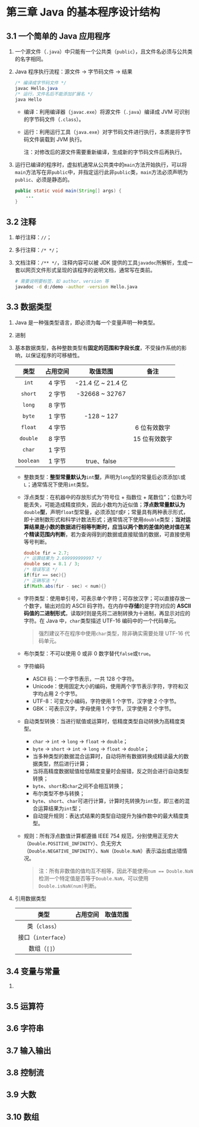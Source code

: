 # 第三章 Java 的基本程序设计结构

## 3.1 一个简单的 Java 应用程序

1. 一个源文件（`.java`）中只能有一个公共类（`public`），且文件名必须与公共类的名字相同。

2. Java 程序执行流程：源文件 →  字节码文件  → 结果

   ```java
   /* 编译成字节码文件 */
   javac Hello.java
   /* 运行，文件名后不能添加扩展名 */
   java Hello
   ```

   - 编译：利用编译器（`javac.exe`）将源文件（`.java`）编译成 JVM 可识别的字节码文件（`.class`）。

   - 运行：利用运行工具（`java.exe`）对字节码文件进行执行，本质是将字节码文件装载到 JVM 执行。

     注：对修改后的源文件需要重新编译，生成新的字节码文件后再执行。

3. 运行已编译的程序时，虚拟机通常从公共类中的`main`方法开始执行，可以将`main`方法写在非`public`中，并指定运行此非`public`类，`main`方法必须声明为`public`、必须是静态的。

   ```java
   public static void main(String[] args) {
       ...
   }
   ```

## 3.2 注释

1. 单行注释：`//`；

2. 多行注释：`/* */`；

3. 文档注释：`/** */`，注释内容可以被 JDK 提供的工具`javadoc`所解析，生成一套以网页文件形式呈现的该程序的说明文档，通常写在类前。

   ```bash
   # 需要说明要标签，如 author、version 等
   javadoc -d d:/demo -author -version Hello.java
   ```

## 3.3 数据类型

1. Java 是一种强类型语言，即必须为每一个变量声明一种类型。

2. 进制

3. 基本数据类型，各种整数类型有**固定的范围和字段长度**，不受操作系统的影响，以保证程序的可移植性。

   |   类型    | 占用空间 |      取值范围      |     备注      |
   | :-------: | :------: | :----------------: | :-----------: |
   |   `int`   |  4 字节  | -21.4 亿 ~ 21.4 亿 |               |
   |  `short`  |  2 字节  |   -32668 ~ 32767   |               |
   |  `long`   |  8 字节  |                    |               |
   |  `byte`   |  1 字节  |     -128 ~ 127     |               |
   |  `float`  |  4 字节  |                    | 6 位有效数字  |
   | `double`  |  8 字节  |                    | 15 位有效数字 |
   |  `char`   |  1 字节  |                    |               |
   | `boolean` |  1 字节  |    true、false     |               |

   - 整数类型：**整型常量默认为**`int`**型**，声明为`long`型的常量后必须添加`l`或`L`；通常情况下使用`int`类型。

   - 浮点类型：在机器中的存放形式为“符号位 + 指数位 + 尾数位”；位数为可能丢失，可能造成精度损失，因此小数均为近似值；**浮点数常量默认为**`double`**型**，声明`float`型常量，必须添加`f`或`F`；常量具有两种表示形式，即十进制数形式和科学计数法形式；通常情况下使用`double`类型；**当对运算结果是小数的数据进行相等判断时，应当以两个数的差值的绝对值在某个精读范围内判断**，若为查询得到的数据或直接赋值的数据，可直接使用等号判断。

     ```java
     double fir = 2.7;
     /* 运算结果为 2.699999999997 */
     double sec = 8.1 / 3;
     /* 错误写法 */
     if(fir == sec){}
     /* 正确写法 */
     if(Math.abs(fir - sec) < num){}
     ```
     
   - 字符类型：使用单引号，可表示单个字符；可存放汉字；可以直接存放一个数字，输出对应的 ASCII 码字符。在内存中**存储**的是字符对应的 **ASCII 码值的二进制形式**，读取时则是先将二进制转换为十进制，再显示对应的字符。在 Java 中，`char`类型描述 UTF-16 编码中的一个代码单元。

     > 强烈建议不在程序中使用`char`类型，除非确实需要处理 UTF-16 代码单元。

   - 布尔类型：不可以使用 0 或非 0 数字替代`false`或`true`。

   - 字符编码

     - ASCII 码：一个字节表示，一共 128 个字符。
     - Unicode：使用固定大小的编码，使用两个字节表示字符，字符和汉字均占用 2 个字节。
     - UTF-8：可变大小编码，字符使用 1 个字节，汉字使 2 个字节。
     - GBK：可表示汉字，字母使用 1 个字节，汉字使用 2 个字节。

   - 自动类型转换：当进行赋值或运算时，低精度类型自动转换为高精度类型。

     - `char` → `int` → `long` → `float` → `double`；
     - `byte` → `short` → `int` → `long` → `float` → `double`；
     - 当多种类型的数据混合运算时，自动将所有数据转换成精读最大的数据类型，然后进行计算；
     - 当将高精度数据赋值给低精度变量时会报错，反之则会进行自动类型转换；
     - `byte`、`short`和`char`之间不会相互转换；
     - 布尔类型不参与转换；
     - `byte`、`short`、`char`可进行计算，计算时先转换为`int`型，即三者的混合运算结果为`int`型；
     - 自动提升规则：表达式结果的类型自动提升为操作数中的最大精度类型。

   - 规则：所有浮点数值计算都遵循 IEEE 754 规范，分别使用正无穷大（`Double.POSITIVE_INFINITY`）、负无穷大（`Double.NEGATIVE_INFINITY`）、`NaN`（`Double.NaN`）表示溢出或出错情况。

     > 注：所有非数值的值均互不相等，因此不能使用`num == Double.NaN`检测一个特定值是否等于`Double.NaN`，可以使用`Double.isNaN(num)`判断。

4. 引用数据类型

   |        类型         | 占用空间 | 取值范围 |
   | :-----------------: | :------: | :------: |
   |    类（`class`）    |          |          |
   | 接口（`interface`） |          |          |
   |    数组（`[]`）     |          |          |


## 3.4 变量与常量

1. 

## 3.5 运算符



## 3.6 字符串



## 3.7 输入输出



## 3.8 控制流



## 3.9 大数



## 3.10 数组
